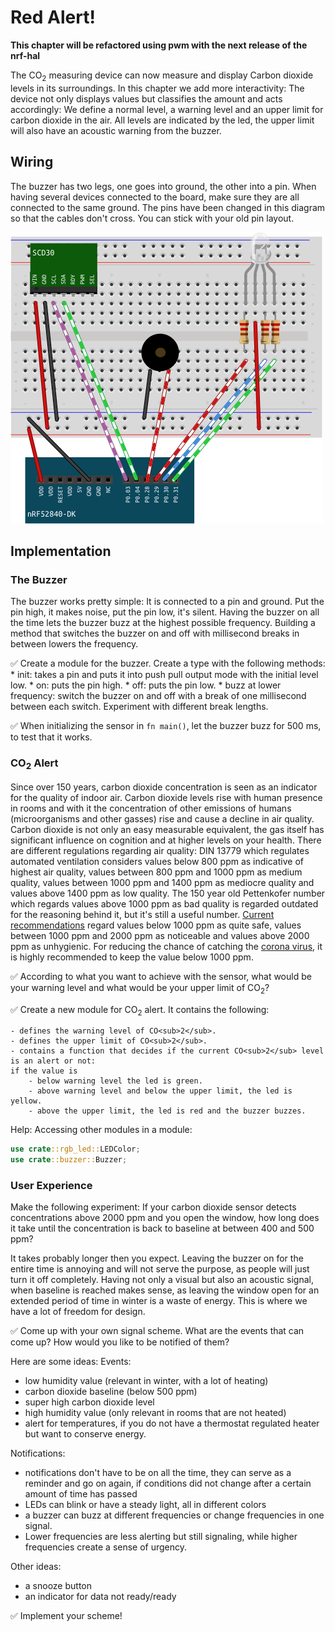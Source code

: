 # Red Alert!

**This chapter will be refactored using pwm with the next release of the nrf-hal**

The CO<sub>2</sub> measuring device can now measure and display Carbon dioxide levels in its surroundings. In this chapter we add more interactivity: The device not only displays values but classifies the amount and acts accordingly: We define a normal level, a warning level and an upper limit for carbon dioxide in the air. All levels are indicated by the led, the upper limit will also have an acoustic warning from the buzzer. 

## Wiring

The buzzer has two legs, one goes into ground, the other into a pin. When having several devices connected to the board, make sure they are all connected to the same ground. 
The pins have been changed in this diagram so that the cables don't cross. You can stick with your old pin layout. 

![Wiring of Sensor, LED and Buzzer](../img/knurling-scd30-led-buzz-bb.png)

## Implementation

### The Buzzer

The buzzer works pretty simple: It is connected to a pin and ground. Put the pin high, it makes noise, put the pin low, it's silent. Having the buzzer on all the time lets the buzzer buzz at the highest possible frequency. Building a method that switches the buzzer on and off with millisecond breaks in between lowers the frequency. 

✅ Create a module for the buzzer. Create a type with the following methods:
    * init: takes a pin and puts it into push pull output mode with the initial level low. 
    * on: puts the pin high.
    * off: puts the pin low.
    * buzz at lower frequency: switch the buzzer on and off with a break of one millisecond between each switch. Experiment with different break lengths.

✅ When initializing the sensor in `fn main()`, let the buzzer buzz for 500 ms, to test that it works. 

### CO<sub>2</sub> Alert

Since over 150 years, carbon dioxide concentration is seen as an indicator for the quality of indoor air. Carbon dioxide levels rise with human presence in rooms and with it the concentration of other emissions of humans (microorganisms and other gasses) rise and cause a decline in air quality. Carbon dioxide is not only an easy measurable equivalent, the gas itself has significant influence on cognition and at higher levels on your health. There are different regulations regarding air quality: DIN 13779 which regulates automated ventilation considers values below 800 ppm as indicative of highest air quality, values between 800 ppm and 1000 ppm as medium quality, values between 1000 ppm and 1400 ppm as mediocre quality and values above 1400 ppm as low quality. The 150 year old Pettenkofer number which regards values above 1000 ppm as bad quality is regarded outdated for the reasoning behind it, but it's still a useful number. [Current recommendations] regard values below 1000 ppm as quite safe, values between 1000 ppm and 2000 ppm as noticeable and values above 2000 ppm as unhygienic. For reducing the chance of catching the [corona virus], it is highly recommended to keep the value below 1000 ppm. 

✅ According to what you want to achieve with the sensor, what would be your warning level and what would be your upper limit of CO<sub>2</sub>?

✅ Create a new module for CO<sub>2</sub> alert. It contains the following:

    - defines the warning level of CO<sub>2</sub>.
    - defines the upper limit of CO<sub>2</sub>. 
    - contains a function that decides if the current CO<sub>2</sub> level is an alert or not:
    if the value is 
        - below warning level the led is green.
        - above warning level and below the upper limit, the led is yellow. 
        - above the upper limit, the led is red and the buzzer buzzes.

Help: 
Accessing other modules in a module:

```rust
use crate::rgb_led::LEDColor;
use crate::buzzer::Buzzer;
```
[corona virus]: https://publikationen.dguv.de/widgets/pdf/download/article/3873
[Current recommendations]: https://www.umweltbundesamt.de/sites/default/files/medien/4031/bilder/dateien/0_ausschuss_fuer_innenraumrichtwerte_leitwerte_20200224.pdf


### User Experience

Make the following experiment: If your carbon dioxide sensor detects concentrations above 2000 ppm and you open the window, how long does it take until the concentration is back to baseline at between 400 and 500 ppm? 

It takes probably longer then you expect. Leaving the buzzer on for the entire time is annoying and will not serve the purpose, as people will just turn it off completely. Having not only a visual but also an acoustic signal, when baseline is reached makes sense, as leaving the window open for an extended period of time in winter is a waste of energy. This is where we have a lot of freedom for design.

✅ Come up with your own signal scheme. What are the events that can come up? How would you like to be notified of them?

Here are some ideas:
Events:
- low humidity value (relevant in winter, with a lot of heating)
- carbon dioxide baseline (below 500 ppm)
- super high carbon dioxide level
- high humidity value (only relevant in rooms that are not heated)
- alert for temperatures, if you do not have a thermostat regulated heater but want to conserve energy. 

Notifications:
- notifications don't have to be on all the time, they can serve as a reminder and go on again, if conditions did not change after a certain amount of time has passed
- LEDs can blink or have a steady light, all in different colors
- a buzzer can buzz at different frequencies or change frequencies in one signal. 
- Lower frequencies are less alerting but still signaling, while higher frequencies create a sense of urgency. 

Other ideas:
- a snooze button
- an indicator for data not ready/ready


✅ Implement your scheme!